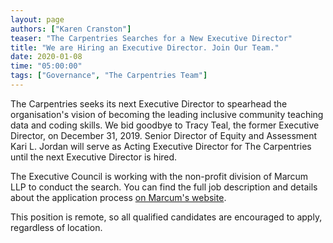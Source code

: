 ```yaml
---
layout: page
authors: ["Karen Cranston"]
teaser: "The Carpentries Searches for a New Executive Director"
title: "We are Hiring an Executive Director. Join Our Team."
date: 2020-01-08
time: "05:00:00"
tags: ["Governance", "The Carpentries Team"]
---
```


The Carpentries seeks its next Executive Director to spearhead the
organisation's vision of becoming the leading inclusive community teaching data
and coding skills. We bid goodbye to Tracy Teal, the former Executive Director, on December 31, 2019. Senior Director of Equity and Assessment Kari L. Jordan will serve as Acting Executive Director for The Carpentries until the next Executive Director is hired.

The Executive Council is working with the non-profit division of Marcum LLP to conduct the search. You can find the full job description and details about the application process [on Marcum's website](http://www.marcumllp.com/executive-search/executive-director-the-carpentries). 

This position is remote, so all qualified candidates are encouraged to apply, regardless of location.
